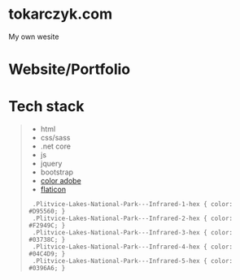 # tokarczyk.com
My own wesite


# Website/Portfolio

# Tech stack
> - html
> - css/sass
> - .net core
> - js
> - jquery 
> - bootstrap
> - [color adobe](https://color.adobe.com) 
> - [flaticon](https://www.flaticon.com)
> ```/* Color Theme Swatches in Hex */
>  .Plitvice-Lakes-National-Park---Infrared-1-hex { color: #D95560; }
>  .Plitvice-Lakes-National-Park---Infrared-2-hex { color: #F2949C; }
>  .Plitvice-Lakes-National-Park---Infrared-3-hex { color: #03738C; }
>  .Plitvice-Lakes-National-Park---Infrared-4-hex { color: #04C4D9; }
>  .Plitvice-Lakes-National-Park---Infrared-5-hex { color: #0396A6; }
>```


